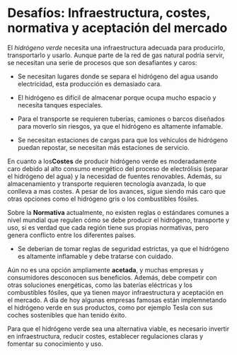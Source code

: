 # Desafíos: Infraestructura, costes, normativa y aceptación del mercado

El *hidrógeno verde* necesita una infraestructura adecuada para producirlo, transportarlo y usarlo. Aunque parte de la red de gas natural podría servir, se necesitan una serie de procesos que son desafiantes y caros:

- Se necesitan lugares donde se separa el hidrógeno del agua usando electricidad, esta producción es demasiado cara.

- El hidrógeno es difícil de almacenar porque ocupa mucho espacio y necesita tanques especiales.

- Para el transporte se requieren tuberías, camiones o barcos diseñados para moverlo sin riesgos, ya que el hidrógeno es altamente infamable.

- Se necesitan estaciones de cargas para que los vehículos de hidrógeno puedan repostar, se necesitan más estaciones de servicio.

En cuanto a los**Costes** de producir hidrógeno verde es  moderadamente caro debido al alto consumo energético del proceso de electrólisis (separar el hidrógeno del agua) y la necesidad de fuentes renovables. Además, su almacenamiento y transporte requieren tecnología avanzada, lo que conlleva a mas costes. A pesar de los avances, sigue siendo más caro que otras opciones como el hidrógeno gris o los combustibles fósiles.

Sobre la **Normativa** actualmente, no existen reglas o estándares comunes a nivel mundial que regulen cómo se debe producir el hidrógeno, transporte y uso, si es verdad que cada región tiene sus propias normativas, pero genera conflicto entre los diferentes países. 

- Se deberian de tomar reglas de seguridad estrictas, ya que el hidrógeno es altamente inflamable y debe tratarse con cuidado.

Aún no es una opción ampliamente **acetada**, y muchas empresas y consumidores desconocen sus beneficios. Además, debe competir con otras soluciones energéticas, como las baterías eléctricas y los combustibles fósiles, que ya tienen mayor infraestructura y aceptación en el mercado. A día de hoy algunas empresas famosas están implemnetando el hidrógeno verde en sus productos, como por ejemplo Tesla con sus coches sostenibles que han tenido éxito. 

Para que el hidrógeno verde sea una alternativa viable, es necesario invertir en infraestructura, reducir costes, establecer regulaciones claras y fomentar su conocimiento y uso. 

